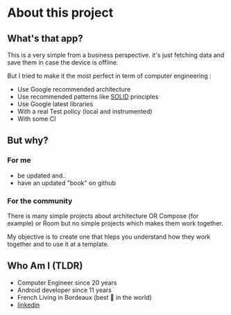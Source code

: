 # About this project

## What's that app? 
This is a very simple from a business perspective. it's just fetching data and save them in case the device is offline. 

But I tried to make it the most perfect in term of computer engineering :
* Use Google recommended architecture
* Use recommended patterns like [SOLID](https://en.wikipedia.org/wiki/SOLID) principles
* Use Google latest libraries
* With a real Test policy (local and instrumented)
* With some CI

## But why?
### For me 
* be updated and..
* have an updated "book" on github

### For the community
There is many simple projects about architecture OR Compose (for example) or Room but no simple projects which makes them work together.

My objective is to create one that hleps you understand how they work together and to use it at a template.  

## Who Am I (TLDR)
* Computer Engineer since 20 years
* Android developer since 11 years
* French Living in Bordeaux (best 🍷 in the world)
* [linkedin](https://www.linkedin.com/in/pierrebenayoun1976/)
